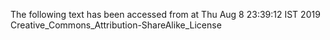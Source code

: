 The following text has been accessed from at Thu Aug 8 23:39:12 IST 2019
Creative_Commons_Attribution-ShareAlike_License
